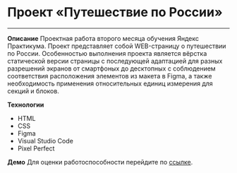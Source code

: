 # Проект «Путешествие по России»
---

**Описание**
Проектная работа второго месяца обучения Яндекс Практикума. Проект представляет собой WEB-страницу о путешествии по России. Особенностью выполнения проекта является вёрстка статической версии страницы c последующей адаптацией для разных разрешений экранов от смартфоных до десктопных с соблюдением соответствия расположения элементов из макета в Figma, а также необходимость применения относительных единиц измерения для секций и блоков.

**Технологии**
* HTML
* CSS
* Figma
* Visual Studio Code
* Pixel Perfect

**Демо**
Для оценки работоспособности перейдите по [ссылке](https://neh0chy.github.io/russian-travel/index.html).